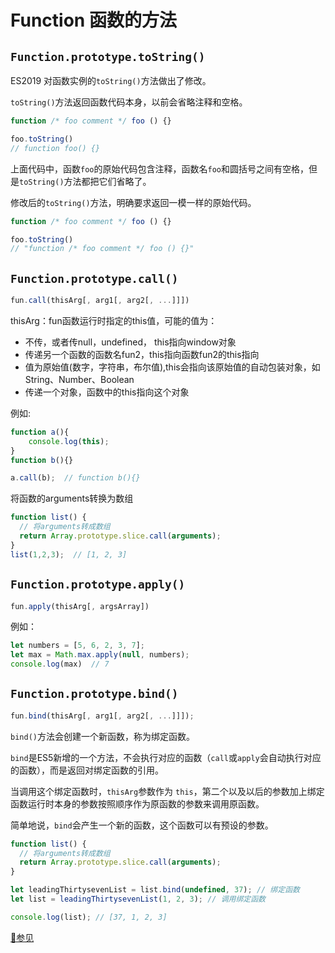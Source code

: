 # Function 函数的方法

## `Function.prototype.toString()`

ES2019 对函数实例的`toString()`方法做出了修改。

`toString()`方法返回函数代码本身，以前会省略注释和空格。

```js
function /* foo comment */ foo () {}

foo.toString()
// function foo() {}
```

上面代码中，函数`foo`的原始代码包含注释，函数名`foo`和圆括号之间有空格，但是`toString()`方法都把它们省略了。

修改后的`toString()`方法，明确要求返回一模一样的原始代码。

```js
function /* foo comment */ foo () {}

foo.toString()
// "function /* foo comment */ foo () {}"
```

## `Function.prototype.call()`

```js
fun.call(thisArg[, arg1[, arg2[, ...]]])
```

thisArg：fun函数运行时指定的this值，可能的值为：

- 不传，或者传null，undefined， this指向window对象
- 传递另一个函数的函数名fun2，this指向函数fun2的this指向
- 值为原始值(数字，字符串，布尔值),this会指向该原始值的自动包装对象，如 String、Number、Boolean
- 传递一个对象，函数中的this指向这个对象

例如:

```js
function a(){
    console.log(this);
}
function b(){}

a.call(b);  // function b(){}
```

将函数的arguments转换为数组

```js
function list() {
  // 将arguments转成数组
  return Array.prototype.slice.call(arguments);  
}
list(1,2,3);  // [1, 2, 3]
```

## `Function.prototype.apply()`

```js
fun.apply(thisArg[, argsArray])
```

例如：

```js
let numbers = [5, 6, 2, 3, 7];
let max = Math.max.apply(null, numbers);
console.log(max)  // 7
```

## `Function.prototype.bind()`

```js
fun.bind(thisArg[, arg1[, arg2[, ...]]]);
```

`bind()`方法会创建一个新函数，称为绑定函数。

`bind`是ES5新增的一个方法，不会执行对应的函数（`call`或`apply`会自动执行对应的函数），而是返回对绑定函数的引用。

当调用这个绑定函数时，`thisArg`参数作为 `this`，第二个以及以后的参数加上绑定函数运行时本身的参数按照顺序作为原函数的参数来调用原函数。

简单地说，`bind`会产生一个新的函数，这个函数可以有预设的参数。

```js
function list() {
  // 将arguments转成数组
  return Array.prototype.slice.call(arguments);  
}

let leadingThirtysevenList = list.bind(undefined, 37); // 绑定函数
let list = leadingThirtysevenList(1, 2, 3); // 调用绑定函数

console.log(list); // [37, 1, 2, 3]
```

[🔗参见](http://es6.ruanyifeng.com/#docs/function)
